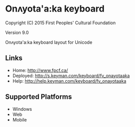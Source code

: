 Onʌyota'a:ka keyboard
======================

Copyright (C) 2015 First Peoples' Cultural Foundation

Version 9.0

Onʌyota'a:ka keyboard layout for Unicode

Links
-----

 * Home:     <http://www.fpcf.ca/>
 * Deployed: <http://s.keyman.com/keyboard/fv_onayotaaka>
 * Help:     <http://help.keyman.com/keyboard/fv_onayotaaka>
 
Supported Platforms
-------------------

 * Windows
 * Web
 * Mobile
